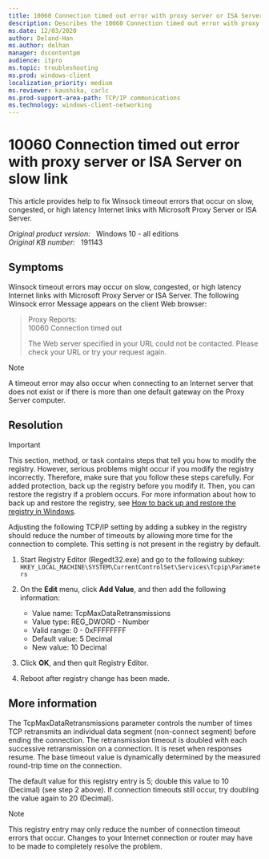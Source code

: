 ```yaml
---
title: 10060 Connection timed out error with proxy server or ISA Server on slow link
description: Describes the 10060 Connection timed out error with proxy server or ISA Server on slow link.
ms.date: 12/03/2020
author: Deland-Han
ms.author: delhan
manager: dscontentpm
audience: itpro
ms.topic: troubleshooting
ms.prod: windows-client
localization_priority: medium
ms.reviewer: kaushika, carlc
ms.prod-support-area-path: TCP/IP communications
ms.technology: windows-client-networking
---
```

# 10060 Connection timed out error with proxy server or ISA Server on slow link

This article provides help to fix Winsock timeout errors that occur on slow, congested, or high latency Internet links with Microsoft Proxy Server or ISA Server.

_Original product version:_ &nbsp; Windows 10 - all editions  
_Original KB number:_ &nbsp; 191143

## Symptoms

Winsock timeout errors may occur on slow, congested, or high latency Internet links with Microsoft Proxy Server or ISA Server. The following Winsock error Message appears on the client Web browser:

> Proxy Reports:  
10060 Connection timed out
>
> The Web server specified in your URL could not be contacted. Please check your URL or try your request again.

> [!NOTE]
> A timeout error may also occur when connecting to an Internet server that does not exist or if there is more than one default gateway on the Proxy Server computer.

## Resolution

> [!IMPORTANT]
> This section, method, or task contains steps that tell you how to modify the registry. However, serious problems might occur if you modify the registry incorrectly. Therefore, make sure that you follow these steps carefully. For added protection, back up the registry before you modify it. Then, you can restore the registry if a problem occurs. For more information about how to back up and restore the registry, see [How to back up and restore the registry in Windows](https://support.microsoft.com/help/322756).

Adjusting the following TCP/IP setting by adding a subkey in the registry should reduce the number of timeouts by allowing more time for the connection to complete. This setting is not present in the registry by default.

1. Start Registry Editor (Regedt32.exe) and go to the following subkey:  
    `HKEY_LOCAL_MACHINE\SYSTEM\CurrentControlSet\Services\Tcpip\Parameters`

2. On the **Edit** menu, click **Add Value**, and then add the following information:

    - Value name: TcpMaxDataRetransmissions
    - Value type: REG_DWORD - Number
    - Valid range: 0 - 0xFFFFFFFF
    - Default value: 5 Decimal
    - New value: 10 Decimal

3. Click **OK**, and then quit Registry Editor.
4. Reboot after registry change has been made.

## More information

The TcpMaxDataRetransmissions parameter controls the number of times TCP retransmits an individual data segment (non-connect segment) before ending the connection. The retransmission timeout is doubled with each successive retransmission on a connection. It is reset when responses resume. The base timeout value is dynamically determined by the measured round-trip time on the connection.

The default value for this registry entry is 5; double this value to 10 (Decimal) (see step 2 above). If connection timeouts still occur, try doubling the value again to 20 (Decimal).

> [!NOTE]
> This registry entry may only reduce the number of connection timeout errors that occur. Changes to your Internet connection or router may have to be made to completely resolve the problem.
